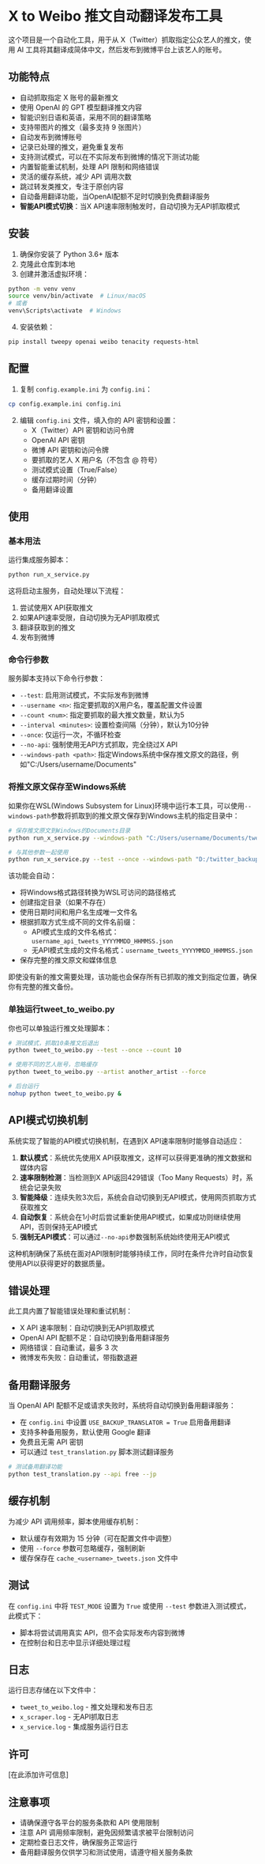 # X to Weibo 推文自动翻译发布工具

这个项目是一个自动化工具，用于从 X（Twitter）抓取指定公众艺人的推文，使用 AI 工具将其翻译成简体中文，然后发布到微博平台上该艺人的账号。

## 功能特点

- 自动抓取指定 X 账号的最新推文
- 使用 OpenAI 的 GPT 模型翻译推文内容
- 智能识别日语和英语，采用不同的翻译策略
- 支持带图片的推文（最多支持 9 张图片）
- 自动发布到微博账号
- 记录已处理的推文，避免重复发布
- 支持测试模式，可以在不实际发布到微博的情况下测试功能
- 内置智能重试机制，处理 API 限制和网络错误
- 灵活的缓存系统，减少 API 调用次数
- 跳过转发类推文，专注于原创内容
- 自动备用翻译功能，当OpenAI配额不足时切换到免费翻译服务
- **智能API模式切换**：当X API速率限制触发时，自动切换为无API抓取模式

## 安装

1. 确保你安装了 Python 3.6+ 版本
2. 克隆此仓库到本地
3. 创建并激活虚拟环境：

```bash
python -m venv venv
source venv/bin/activate  # Linux/macOS
# 或者
venv\Scripts\activate  # Windows
```

4. 安装依赖：

```bash
pip install tweepy openai weibo tenacity requests-html
```

## 配置

1. 复制 `config.example.ini` 为 `config.ini`：

```bash
cp config.example.ini config.ini
```

2. 编辑 `config.ini` 文件，填入你的 API 密钥和设置：
   - X（Twitter）API 密钥和访问令牌
   - OpenAI API 密钥
   - 微博 API 密钥和访问令牌
   - 要抓取的艺人 X 用户名（不包含 @ 符号）
   - 测试模式设置（True/False）
   - 缓存过期时间（分钟）
   - 备用翻译设置

## 使用

### 基本用法

运行集成服务脚本：

```bash
python run_x_service.py
```

这将启动主服务，自动处理以下流程：
1. 尝试使用X API获取推文
2. 如果API速率受限，自动切换为无API抓取模式
3. 翻译获取到的推文
4. 发布到微博

### 命令行参数

服务脚本支持以下命令行参数：

- `--test`: 启用测试模式，不实际发布到微博
- `--username <n>`: 指定要抓取的X用户名，覆盖配置文件设置
- `--count <num>`: 指定要抓取的最大推文数量，默认为5
- `--interval <minutes>`: 设置检查间隔（分钟），默认为10分钟
- `--once`: 仅运行一次，不循环检查
- `--no-api`: 强制使用无API方式抓取，完全绕过X API
- `--windows-path <path>`: 指定Windows系统中保存推文原文的路径，例如"C:/Users/username/Documents"

### 将推文原文保存至Windows系统

如果你在WSL(Windows Subsystem for Linux)环境中运行本工具，可以使用`--windows-path`参数将抓取到的推文原文保存到Windows主机的指定目录中：

```bash
# 保存推文原文到Windows的Documents目录
python run_x_service.py --windows-path "C:/Users/username/Documents/tweets"

# 与其他参数一起使用
python run_x_service.py --test --once --windows-path "D:/twitter_backup"
```

该功能会自动：

- 将Windows格式路径转换为WSL可访问的路径格式
- 创建指定目录（如果不存在）
- 使用日期时间和用户名生成唯一文件名
- 根据抓取方式生成不同的文件名前缀：
  - API模式生成的文件名格式：`username_api_tweets_YYYYMMDD_HHMMSS.json`
  - 无API模式生成的文件名格式：`username_tweets_YYYYMMDD_HHMMSS.json`
- 保存完整的推文原文和媒体信息

即使没有新的推文需要处理，该功能也会保存所有已抓取的推文到指定位置，确保你有完整的推文备份。

### 单独运行tweet_to_weibo.py

你也可以单独运行推文处理脚本：

```bash
# 测试模式，抓取10条推文后退出
python tweet_to_weibo.py --test --once --count 10

# 使用不同的艺人账号，忽略缓存
python tweet_to_weibo.py --artist another_artist --force

# 后台运行
nohup python tweet_to_weibo.py &
```

## API模式切换机制

系统实现了智能的API模式切换机制，在遇到X API速率限制时能够自动适应：

1. **默认模式**：系统优先使用X API获取推文，这样可以获得更准确的推文数据和媒体内容
2. **速率限制检测**：当检测到X API返回429错误（Too Many Requests）时，系统会记录失败
3. **智能降级**：连续失败3次后，系统会自动切换到无API模式，使用网页抓取方式获取推文
4. **自动恢复**：系统会在1小时后尝试重新使用API模式，如果成功则继续使用API，否则保持无API模式
5. **强制无API模式**：可以通过`--no-api`参数强制系统始终使用无API模式

这种机制确保了系统在面对API限制时能够持续工作，同时在条件允许时自动恢复使用API以获得更好的数据质量。

## 错误处理

此工具内置了智能错误处理和重试机制：

- X API 速率限制：自动切换到无API抓取模式
- OpenAI API 配额不足：自动切换到备用翻译服务
- 网络错误：自动重试，最多 3 次
- 微博发布失败：自动重试，带指数退避

## 备用翻译服务

当 OpenAI API 配额不足或请求失败时，系统将自动切换到备用翻译服务：

- 在 `config.ini` 中设置 `USE_BACKUP_TRANSLATOR = True` 启用备用翻译
- 支持多种备用服务，默认使用 Google 翻译
- 免费且无需 API 密钥
- 可以通过 `test_translation.py` 脚本测试翻译服务

```bash
# 测试备用翻译功能
python test_translation.py --api free --jp
```

## 缓存机制

为减少 API 调用频率，脚本使用缓存机制：

- 默认缓存有效期为 15 分钟（可在配置文件中调整）
- 使用 `--force` 参数可忽略缓存，强制刷新
- 缓存保存在 `cache_<username>_tweets.json` 文件中

## 测试

在 `config.ini` 中将 `TEST_MODE` 设置为 `True` 或使用 `--test` 参数进入测试模式，此模式下：
- 脚本将尝试调用真实 API，但不会实际发布内容到微博
- 在控制台和日志中显示详细处理过程

## 日志

运行日志存储在以下文件中：
- `tweet_to_weibo.log` - 推文处理和发布日志
- `x_scraper.log` - 无API抓取日志
- `x_service.log` - 集成服务运行日志

## 许可

[在此添加许可信息]

## 注意事项

- 请确保遵守各平台的服务条款和 API 使用限制
- 注意 API 调用频率限制，避免因频繁请求被平台限制访问
- 定期检查日志文件，确保服务正常运行
- 备用翻译服务仅供学习和测试使用，请遵守相关服务条款 